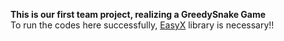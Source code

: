 **This is our first team project, realizing a GreedySnake Game**  
To run the codes here successfully, [EasyX](https://easyx.cn/) library is necessary!!
